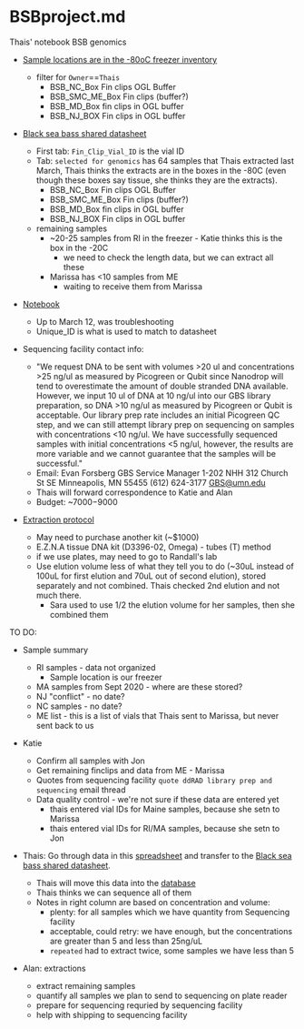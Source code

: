 # BSBproject.md
Thais' notebook BSB genomics

 * [Sample locations are in the -80oC freezer inventory](https://docs.google.com/spreadsheets/d/12TA0x9hPe6B8G34A2ID93ebjxdaGcEiMHAAajCyuQqo/edit?ts=5db7258c#gid=0)
   * filter for `Owner`==`Thais`
     * BSB_NC_Box Fin clips OGL Buffer
     * BSB_SMC_ME_Box Fin clips (buffer?)
     * BSB_MD_Box fin clips in OGL buffer
     * BSB_NJ_BOX Fin clips in OGL buffer

 
 * [Black sea bass shared datasheet](https://docs.google.com/spreadsheets/d/1nsb41ZlVDm029fumGS6wH2rgP8YyBvYq6LbtekpVMCk/edit#gid=0)
    * First tab: `Fin_Clip_Vial_ID` is the vial ID
    * Tab: `selected for genomics` has 64 samples that Thais extracted last March, Thais thinks the extracts are in the boxes in the -80C (even though these boxes say tissue, she thinks they are the extracts).
       * BSB_NC_Box Fin clips OGL Buffer
       * BSB_SMC_ME_Box Fin clips (buffer?)
       * BSB_MD_Box fin clips in OGL buffer
       * BSB_NJ_BOX Fin clips in OGL buffer
   * remaining samples
     * ~20-25 samples from RI in the freezer - Katie thinks this is the box in the -20C
       * we need to check the length data, but we can extract all these
     * Marissa has <10 samples from ME
       * waiting to receive them from Marissa
 
* [Notebook](https://github.com/thais-neu/BlackSeaBass_project/blob/master/lab_notebook/2020-01-BSB-DNA-extraction.md)
    * Up to March 12, was troubleshooting 
    * Unique_ID is what is used to match to datasheet

* Sequencing facility contact info: 
    * "We request DNA to be sent with volumes >20 ul and concentrations >25 ng/ul as measured by Picogreen or Qubit since Nanodrop will tend to overestimate the amount of double stranded DNA available. However, we input 10 ul of DNA at 10 ng/ul into our GBS library preparation, so DNA >10 ng/ul as measured by Picogreen or Qubit is acceptable. Our library prep rate includes an initial Picogreen QC step, and we can still attempt library prep on sequencing on samples with concentrations <10 ng/ul. We have successfully sequenced samples with initial concentrations <5 ng/ul, however, the results are more variable and we cannot guarantee that the samples will be successful."
    * Email: Evan Forsberg    GBS Service Manager    1-202 NHH    312 Church St SE    Minneapolis, MN 55455    (612) 624-3177    GBS@umn.edu
    * Thais will forward correspondence to Katie and Alan
    * Budget: ~$7000-$9000

* [Extraction protocol](https://github.com/thais-neu/BlackSeaBass_project/blob/master/lab_protocols/DNA-extraction-kits.md)
   * May need to purchase another kit (~$1000)
   * E.Z.N.A tissue DNA kit (D3396-02, Omega) - tubes (T) method
   * if we use plates, may need to go to Randall's lab
   * Use elution volume less of what they tell you to do (~30uL instead of 100uL for first elution and 70uL out of second elution), stored separately and not combined. Thais checked 2nd elution and not much there.
      *  Sara used to use 1/2 the elution volume for her samples, then she combined them
 
 TO DO:
 
 * Sample summary
    * RI samples - data not organized
        * Sample location is our freezer
    * MA samples from Sept 2020 - where are these stored?
    * NJ "conflict" - no date?
    * NC samples - no date?
    * ME list - this is a list of vials that Thais sent to Marissa, but never sent back to us

 
 * Katie
    * Confirm all samples with Jon
    * Get remaining finclips and data from ME - Marissa
    * Quotes from sequencing facility `quote ddRAD library prep and sequencing` email thread
    * Data quality control - we're not sure if these data are entered yet
        * thais entered vial IDs for Maine samples, because she setn to Marissa
        * thais entered vial IDs for RI/MA samples, because she setn to Jon
 
 * Thais: Go through data in this [spreadsheet](https://github.com/thais-neu/BlackSeaBass_project/blob/master/lab_notebook/2020-01-BSB-DNA-extraction_summary.md) and transfer to the [Black sea bass shared datasheet](https://docs.google.com/spreadsheets/d/1nsb41ZlVDm029fumGS6wH2rgP8YyBvYq6LbtekpVMCk/edit#gid=0).
   * Thais will move this data into the [database](https://docs.google.com/spreadsheets/d/1nsb41ZlVDm029fumGS6wH2rgP8YyBvYq6LbtekpVMCk/edit#gid=690341558)
   * Thais thinks we can sequence all of them
   * Notes in right column are based on concentration and volume:
     * plenty: for all samples which we have quantity from Sequencing facility
     * acceptable, could retry: we have enough, but the concentrations are greater than 5 and less than 25ng/uL
     * `repeated` had to extract twice,  some samples we have less than 5
 * Alan: extractions 
    * extract remaining samples
    * quantify all samples we plan to send to sequencing on plate reader
    * prepare for sequencing requried by sequencing facility
    * help with shipping to sequencing facility
    

 
